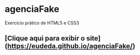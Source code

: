 # agenciaFake
 Exercício prático de HTML5 e CSS3 

## [Clique aqui para exibir o site] (https://eudeda.github.io/agenciaFake/)
